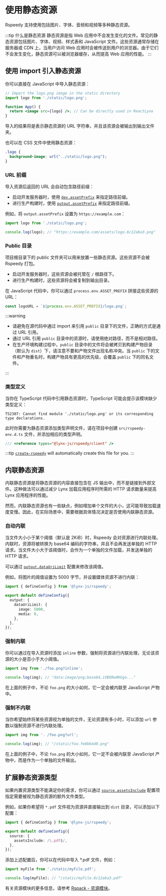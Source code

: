 # 使用静态资源

Rspeedy 支持使用包括图片、字体、音频和视频等多种静态资源。

:::tip 什么是静态资源
静态资源是指 Web 应用中不会发生变化的文件。常见的静态资源包括图片、字体、视频、样式表和 JavaScript 文件。这些资源通常存储在服务器或 CDN 上，当用户访问 Web 应用时会被传送到用户的浏览器。由于它们不会发生变化，静态资源可以被浏览器缓存，从而提高 Web 应用的性能。
:::

## 使用 import 引入静态资源

你可以直接在 JavaScript 中导入静态资源：

<!-- eslint-disable import/no-unresolved, import/export -->

```jsx
// Import the logo.png image in the static directory
import logo from './static/logo.png';

function App() {
  return <image src={logo} />; // Can be directly used in ReactLynx
}
```

导入的结果将是表示静态资源的 URL 字符串，并且该资源会被输出到输出文件夹。

也可以在 CSS 文件中使用静态资源：

```css
.logo {
  background-image: url("../static/logo.png");
}
```

### URL 前缀

导入资源后返回的 URL 会自动包含路径前缀：

- 启动开发服务器时，使用 [`dev.assetPrefix`] 来指定路径前缀。
- 进行生产构建时，使用 [`output.assetPrefix`] 来指定路径前缀。

例如，将 `output.assetPrefix` 设置为 `https://example.com`：

<!-- eslint-disable import/no-unresolved, import/export -->

```js
import logo from './static/logo.png';

console.log(logo); // "https://example.com/assets/logo.6c12aba3.png"
```

### Public 目录

项目根目录下的 public 文件夹可以用来放置一些静态资源。这些资源不会被 Rspeedy 打包。

- 启动开发服务器时，这些资源会被托管在 `/` 根路径下。
- 进行生产构建时，这些资源将会被复制到输出目录。

在 JavaScript 代码中，你可以通过 `process.env.ASSET_PREFIX` 拼接这些资源的 URL：

```js
const logoURL = `${process.env.ASSET_PREFIX}/logo.png`;
```

:::warning

- 请避免在源代码中通过 import 来引用 `public` 目录下的文件，正确的方式是通过 URL 引用。
- 通过 URL 引用 `public` 目录中的资源时，请使用绝对路径，而不是相对路径。
- 在生产环境构建过程中，`public` 目录中的文件将会被拷贝到构建产物目录（默认为 `dist`）下，请注意不要和产物文件出现名称冲突。当 `public` 下的文件和产物重名时，构建产物具有更高的优先级，会覆盖 `public` 下的同名文件。

:::

### 类型定义

当你在 TypeScript 代码中引用静态资源时，TypeScript 可能会提示该模块缺少类型定义：

```
TS2307: Cannot find module './static/logo.png' or its corresponding type declarations.
```

此时你需要为静态资源添加类型声明文件，请在项目中创建 `src/rspeedy-env.d.ts` 文件，并添加相应的类型声明。

```typescript title=src/rspeedy-env.d.ts
/// <reference types="@lynx-js/rspeedy/client" />
```

:::tip
[`create-rspeedy`](https://npmjs.com/create-rspeedy) will automatically create this file for you.
:::

## 内联静态资源

内联静态资源是将静态资源的内容直接包含在 JS 输出中，而不是链接到外部文件。这种做法可以通过减少 Lynx 加载应用程序时所需的 HTTP 请求数量来提高 Lynx 应用程序的性能。

然而，内联静态资源也有一些缺点，例如增加单个文件的大小，这可能导致加载速度变慢。因此，在实际场景中，需要根据具体情况决定是否使用内联静态资源。

### 自动内联

当文件大小小于某个阈值（默认是 2KiB）时，Rspeedy 会对资源进行内联处理。内联时，资源将被转换为 base64 编码的字符串，并且不会再发送单独的 HTTP 请求。当文件大小大于该阈值时，会作为一个单独的文件加载，并发送单独的 HTTP 请求。

可以通过 [`output.dataUriLimit`] 配置来修改该阈值。

例如，将图片的阈值设置为 5000 字节，并设置媒体资源不进行内联：

```ts title="lynx.config.ts"
import { defineConfig } from '@lynx-js/rspeedy';

export default defineConfig({
  output: {
    dataUriLimit: {
      image: 5000,
      media: 0,
    },
  },
});
```

### 强制内联

你可以通过在导入资源时添加 `inline` 参数，强制将资源进行内联处理，无论该资源的大小是否小于大小阈值。

<!-- eslint-disable import/no-unresolved -->

```js
import img from './foo.png?inline';

console.log(img); // "data:image/png;base64,iVBORw0KGgo..."
```

在上面的例子中，不论 `foo.png` 的大小如何，它一定会被内联至 JavaScript 产物中。

### 强制不内联

当你希望始终将某些资源视为单独的文件，无论资源有多小时，可以添加 `url` 参数以强制资源不进行内联处理。

<!-- eslint-disable import/no-unresolved -->

```js
import img from '. /foo.png?url';

console.log(img); // "/static/foo.fe0bb4d0.png"
```

在上面的例子中，不论 `foo.png` 的大小如何，它一定不会被内联至 JavaScript 产物中，而是作为一个单独的文件输出。

## 扩展静态资源类型

如果内置资源类型不能满足你的需求，你可以通过 [`source.assetsInclude`] 配置项指定需要被视为静态资源的额外文件类型。

例如，如果你希望将 `*.pdf` 文件视为资源并直接输出到 `dist` 目录，可以添加以下配置：

```ts title="lynx.config.ts"
import { defineConfig } from '@lynx-js/rspeedy';

export default defineConfig({
  source: {
    assetsInclude: /\.pdf$/,
  },
});
```

添加上述配置后，你可以在代码中导入 \*.pdf 文件，例如：

<!-- eslint-disable import/no-unresolved -->

```js
import myFile from './static/myFile.pdf';

console.log(myFile); // "/static/myFile.6c12aba3.pdf"
```

有关资源模块的更多信息，请参考 [Rspack - 资源模块](https://rspack.dev/guide/features/asset-module)。

[`dev.assetPrefix`]: ../../api/rspeedy.dev.assetprefix
[`output.assetPrefix`]: ../../api/rspeedy.output.assetprefix
[`output.dataUriLimit`]: ../../api/rspeedy.output.dataurilimit
[`tools.rspack`]: ../../api/rspeedy.tools.rspack
[`source.assetsInclude`]: ../../api/rspeedy.source.assetsinclude
